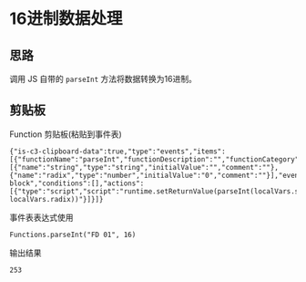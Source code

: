 # 16进制数据处理

## 思路
调用 JS 自带的 `parseInt` 方法将数据转换为16进制。  


## 剪贴板

Function 剪贴板(粘贴到事件表)
```
{"is-c3-clipboard-data":true,"type":"events","items":[{"functionName":"parseInt","functionDescription":"","functionCategory":"","functionReturnType":"any","functionIsAsync":false,"functionParameters":[{"name":"string","type":"string","initialValue":"","comment":""},{"name":"radix","type":"number","initialValue":"0","comment":""}],"eventType":"function-block","conditions":[],"actions":[{"type":"script","script":"runtime.setReturnValue(parseInt(localVars.string, localVars.radix))"}]}]}
```

事件表表达式使用
```
Functions.parseInt("FD 01", 16)
```

输出结果
```
253
```
